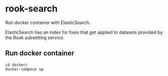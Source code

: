 # rook-search

Run docker container with ElasticSearch.

ElasticSearch has an index for fixes that get applied to datasets provided by
the Rook subsetting service.

## Run docker container

```
cd docker/
docker-compose up
```
